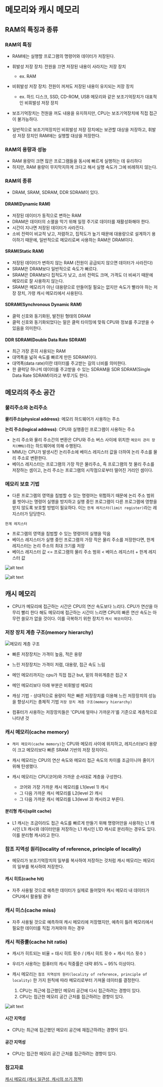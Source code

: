 # 메모리와 캐시 메모리

## RAM의 특징과 종류

### RAM의 특징

- RAM에는 실행할 프로그램의 명령어와 데이터가 저장된다.
- 휘발성 저장 장치: 전원을 끄면 저장된 내용이 사라지는 저장 장치
  - ex. RAM
- 비휘발성 저장 장치: 전원이 꺼져도 저장된 내용이 유지되는 저장 장치

  - ex. 하드 디스크, SSD, CD-ROM, USB 메모리와 같은 보조기억장치가 대표적인 비휘발성 저장 장치

- 보조기억장치는 전원을 꺼도 내용을 유지하지만, CPU는 보조기억장치에 직접 접근이 불가능하다.
- 일반적으로 보조기억장치인 비휘발성 저장 장치에는 보관할 대상을 저장하고, 휘발성 저장 장치인 RAM에는 실행할 대상을 저장한다.

### RAM의 용량과 성능

- RAM 용량이 크면 많은 프로그램들을 동시에 빠르게 실행하는 데 유리하다
- 하지만, RAM 용량이 무지막지하게 크다고 해서 실행 속도가 그에 비례하지 않는다.

### RAM의 종류

- DRAM, SRAM, SDRAM, DDR SDRAM이 있다.

#### DRAM(Dynamic RAM)

- 저장된 데이터가 동적으로 변하는 RAM
- DRAM은 데이터의 소멸을 막기 위해 일정 주기로 데이터를 재활성화해야 한다.
- 시간이 지나면 저장된 데이터가 사라진다.
- 소비 전력이 비교적 낮고, 저렴하고, 집적도가 높기 때문에 대용량으로 설계하기 용이하기 때문에, 일반적으로 메모리로써 사용하는 RAM은 DRAM이다.

#### SRAM(Static RAM)

- 저장된 데이터가 변하지 않는 RAM (전원이 공급되지 않으면 데이터가 사라진다)
- SRAM은 DRAM보다 일반적으로 속도가 빠르다.
- SRAM은 DRAM보다 집적도가 낮고, 소비 전력도 크며, 가격도 더 비싸기 때문에 메모리로 잘 사용하지 않는다.
- SRAM은 메모리가 아닌 대용량으로 만들어질 필요는 없지만 속도가 빨라야 하는 저장 장치, 가령 캐시 메모리에서 사용된다.

#### SDRAM(Synchronous Dynamic RAM)

- 클럭 신호와 동기화된, 발전된 형태의 DRAM
- 클럭 신호와 동기화되었다는 말은 클럭 타이밍에 맞춰 CPU와 정보를 주고받을 수 있음을 의미한다.

#### DDR SDRAM(Double Data Rate SDRAM)

- 최근 가장 흔히 사용되는 RAM
- 대역폭을 넓혀 속도를 빠르게 만든 SDRAM이다.
- 대역폭(data rate)이란 데이터를 주고받는 길의 너비를 의미한다.
- 한 클럭당 하나씩 데이터를 주고받을 수 있는 SDRAM을 SDR SDRAM(Single Data Rate SDRAM)이라고 부루기도 한다.

## 메모리의 주소 공간

### 물리주소와 논리주소

**물리주소(physical address)**: 메모리 하드웨어가 사용하는 주소

**논리 주소(logical address)**: CPU와 실행중인 프로그램이 사용하는 주소

- 논리 주소와 물리 주소간의 변환은 CPU와 주소 버스 사이에 위치한 `메모리 관리 장치(MMU)`라는 하드웨어에 의해 수행된다.
- MMU는 CPU가 발생시킨 논리주소에 베이스 레지스터 값을 더하여 논리 주소를 물리 주소로 변환한다.
- 베이스 레지스터는 프로그램의 가장 작은 물리주소, 즉 프로그램의 첫 물리 주소를 저장하는 셈이고, 논리 주소는 프로그램의 시작점으로부터 떨어진 거리인 셈이다.

### 메모리 보호 기법

- 다른 프로그램의 영역을 침범할 수 있는 명령어는 위험하기 때문에 논리 주소 범위를 벗어나는 명령어 실행을 방지하고 실행 중인 프로그램이 다른 프로그램에 영향을 받지 않도록 보호할 방법이 필요하다. 이는 `한계 레지스터(limit register)`라는 레지스터가 담당한다.

`한계 레지스터`

- 프로그램의 영역을 침범할 수 있는 명령어의 실행을 막음
- 베이스 레지스터가 실행 중인 프로그램의 가장 작은 물리 주소를 저장한다면, 한계 레지스터는 논리 주소의 최대 크기를 저장
- 베이스 레지스터 값 <= 프로그램의 물리 주소 범위 < 베이스 레지스터 + 한계 레지스터 값

![alt text](baseRegister.png)

![alt text](메모리보호기법.png)

## 캐시 메모리

- CPU가 메모리에 접근하는 시간은 CPU의 연산 속도보다 느리다. CPU가 연산을 아무리 빨리 한다 해도 메모리에 접근하는 시간이 느리면 CPU의 빠른 연산 속도는 아무런 쓸모가 없을 것이다. 이를 극복하기 위한 장치가 `캐시 메모리`이다.

### 저장 장치 계층 구조(memory hierarchy)

![메모리 계층 구조](메모리계층구조.png)

- 빠른 저장장치는 가격이 높음, 적은 용량
- 느린 저장장치는 가격이 저렴, 대용량, 접근 속도 느림
- 메인 메모리까지는 cpu가 직접 접근 but, 밑의 하위계층은 접근 X
- 메인 메모리보다 아래 부분은 비휘발성 메모리
- 캐싱 기법 - 상대적으로 용량이 적은 빠른 저장장치를 이용해 느린 저장장치의 성능을 향상시키는 총체적 기법
  `저장 장치 계층 구조(memory hierarchy)`

- 컴퓨터가 사용하는 저장장치들은 'CPU에 얼마나 가까운가'를 기준으로 계층적으로 나타낸 것

### 캐시 메모리(cache memory)

- `캐리 메모리(cache memory)`는 CPU와 메모리 사이에 위치하고, 레지스터보다 용량이 크고 메모리보다 빠른 SRAM 기반의 저장 장치이다.
- 캐시 메모리는 CPU의 연산 속도와 메모리 접근 속도의 차이를 조금이니마 줄이기 위해 탄생했다.

- 캐시 메모리는 CPU(코어)와 가까운 순서대로 계층을 구성한다.
  - 코어와 가장 가까운 캐시 메모리를 L1(level 1) 캐시
  - 그 다음 가까운 캐시 메모리를 L2(level 2) 캐시
  - 그 다음 가까운 캐시 메모리를 L3(level 3) 캐시라고 부른다.

#### 분리형 캐시(split cache)

- L1 캐시는 조금이라도 접근 속도를 빠르게 만들기 위해 명령어만을 사용하는 L1 캐시인 L1I 캐시와 데이터만을 저장하는 L1 캐시인 L1D 캐시로 분리하는 경우도 있다. 이를 분리형 캐시라고 한다.

### 참조 지역성 원리(locality of reference, principle of locality)

- 메모리가 보조기억장치의 일부를 복사하여 저장하는 것처럼 캐시 메모리는 메모리의 일부를 복사하여 저장한다.

#### 캐시 히트(cache hit)

- 자주 사용될 것으로 예측한 데이터가 실제로 들어맞아 캐시 메모리 내 데이터가 CPU에서 활용될 경우

### 캐시 미스(cache miss)

- 자주 사용될 것으로 예측하여 캐시 메모리에 저장했지만, 예측이 틀려 메모리에서 필요한 데이터를 직접 가져와야 하는 경우

### 캐시 적중률(cache hit ratio)

- 캐시가 히트되는 비율 = 태시 히트 횟수 / (캐시 히트 횟수 + 캐시 미스 횟수 )
- 우리가 사용하는 컴퓨터의 캐시 적중률은 대략 85% ~ 95% 이상이다.

- 캐시 메모리는 `참조 지역성의 원리(locality of reference, principle of locality)` 한 가지 원칙에 따라 메모리로부터 가져올 데이터를 결정한다.
  1. CPU는 최근에 접근했던 메모리 공간에 다시 접근하려는 경향이 있다.
  2. CPU는 접근한 메모리 공간 근처를 접근하려는 경향이 있다.

![alt text](image.png)

#### 시간 지역성

- CPU는 최근에 접근했던 메모리 공간에 재접근하려는 경향이 있다.

#### 공간 지역성

- CPU는 접근한 메모리 공간 근처를 접근하려는 경향이 있다.

### 참고자료

[캐시 메모리 (캐시 일관성, 캐시의 쓰기 정책)](https://shuu.tistory.com/49)
